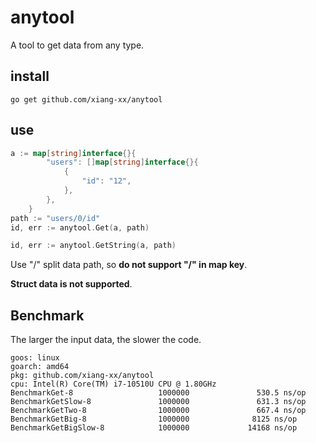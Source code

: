 # anytool
A tool to get data from any type.

## install
```
go get github.com/xiang-xx/anytool
```

## use
```go
a := map[string]interface{}{
        "users": []map[string]interface{}{
            {
                "id": "12",
            },
        },
    }
path := "users/0/id"
id, err := anytool.Get(a, path)

id, err := anytool.GetString(a, path)
```

Use "/" split data path, so **do not support "/" in map key**.

**Struct data is not supported**.

## Benchmark

The larger the input data, the slower the code.

```
goos: linux
goarch: amd64
pkg: github.com/xiang-xx/anytool
cpu: Intel(R) Core(TM) i7-10510U CPU @ 1.80GHz
BenchmarkGet-8                   1000000               530.5 ns/op
BenchmarkGetSlow-8               1000000               631.3 ns/op
BenchmarkGetTwo-8                1000000               667.4 ns/op
BenchmarkGetBig-8                1000000              8125 ns/op
BenchmarkGetBigSlow-8            1000000             14168 ns/op
```
